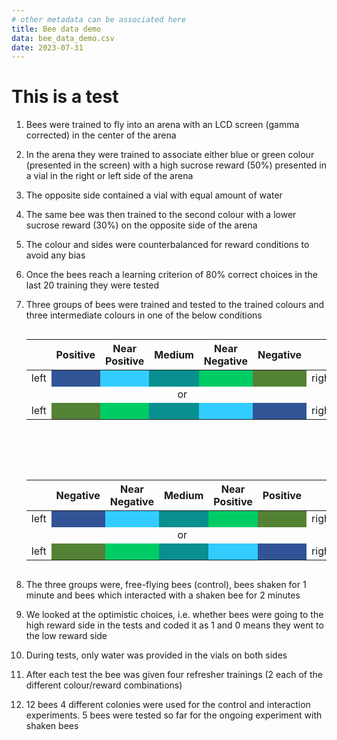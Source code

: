 ```yaml
---
# other metadata can be associated here
title: Bee data demo
data: bee_data_demo.csv
date: 2023-07-31
---
```


# This is a test

1. Bees were trained to fly into an arena with an LCD screen (gamma corrected) in the center of the arena 
1. In the arena they were trained to associate either blue or green colour (presented in the screen) with a high sucrose reward (50%) presented in a vial in the right or left side of the arena 
1. The opposite side contained a vial with  equal amount of water
1. The same bee was then trained to the second colour with a lower sucrose reward (30%) on the opposite side of the arena

1. The colour and sides were counterbalanced for reward conditions to avoid any bias
1. Once  the bees reach a learning criterion of 80% correct choices in the last 20 training they were tested
1. Three groups of bees were trained and tested to the trained colours and three intermediate colours in one of the below conditions

    <div style="display: flex; flex-direction: row; gap: 4rem; flex-wrap: wrap">
        <table>
            <thead>
                <tr>
                    <th align="left"></th>
                    <th align="center">Positive </th>
                    <th align="center">Near Positive </th>
                    <th align="center">Medium </th>
                    <th align="center">Near Negative </th>
                    <th align="center">Negative </th>
                    <th align="right"></th>
                </tr>
            </thead>
            <tbody>
                <tr>
                    <td align="left">left </td>
                    <td align="center" style="background-color: #305496"></td>
                    <td align="center" style="background-color: #33ccff"></td>
                    <td align="center" style="background-color: #088f8f"></td>
                    <td align="center" style="background-color: #00cc66"></td>
                    <td align="center" style="background-color: #548235"></td>
                    <td align="right">right</td>
                </tr>
                <tr>
                    <td colspan="7" align="center">or</td>
                </tr>
                <tr>
                    <td align="left">left </td>
                    <td align="center"  style="background-color: #548235"></td>
                    <td align="center" style="background-color: #00cc66"></td>
                    <td align="center" style="background-color: #088f8f"></td>
                    <td align="center" style="background-color: #33ccff"></td>
                    <td align="center" style="background-color: #305496"></td>
                    <td align="right">right</td>
                </tr>
            </tbody>
        </table>
        <table>
            <thead>
                <tr>
                    <th align="left"></th>
                    <th align="center">Negative </th>
                    <th align="center">Near Negative </th>
                    <th align="center">Medium </th>
                    <th align="center">Near Positive </th>
                    <th align="center">Positive </th>
                    <th align="right"></th>
                </tr>
            </thead>
            <tbody>
                <tr>
                    <td align="left">left </td>
                    <td align="center" style="background-color: #305496"></td>
                    <td align="center" style="background-color: #33ccff"></td>
                    <td align="center" style="background-color: #088f8f"></td>
                    <td align="center" style="background-color: #00cc66"></td>
                    <td align="center" style="background-color: #548235"></td>
                    <td align="right">right</td>
                </tr>
                <tr>
                    <td colspan="7" align="center">or</td>
                </tr>
                <tr>
                    <td align="left">left </td>
                    <td align="center"  style="background-color: #548235"></td>
                    <td align="center" style="background-color: #00cc66"></td>
                    <td align="center" style="background-color: #088f8f"></td>
                    <td align="center" style="background-color: #33ccff"></td>
                    <td align="center" style="background-color: #305496"></td>
                    <td align="right">right</td>
                </tr>
            </tbody>
        </table>
    </div>

1. The three groups were, free-flying bees (control), bees shaken for 1 minute and bees which interacted with a shaken bee for 2 minutes
1. We looked at the optimistic choices, i.e. whether bees were going to the high reward side in the tests and coded it as 1 and 0 means they went to the low reward side
1. During tests, only water was provided in the vials on both sides
1. After each test the bee was given four refresher trainings (2 each of the different colour/reward combinations)
1. 12 bees 4 different colonies were used for the control and interaction experiments. 5 bees were tested so far for the ongoing  experiment with shaken bees